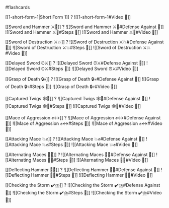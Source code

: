 #flashcards

[[1-short-form-1|Short Form 1]]
?
![[1-short-form-1#Video 🎥]]
<!--SR:!2025-10-06,228,245-->

[[Sword and Hammer ⚔️🔨]]
?
![[Sword and Hammer ⚔️🔨#Defense Against 🤺]]
![[Sword and Hammer ⚔️🔨#Steps 👣]]
![[Sword and Hammer ⚔️🔨#Video 🎥]]
<!--SR:!2025-08-16,90,130-->

[[Sword of Destruction ⚔️💥]]
?
![[Sword of Destruction ⚔️💥#Defense Against 🤺]]
![[Sword of Destruction ⚔️💥#Steps 👣]]
![[Sword of Destruction ⚔️💥#Video 🎥]]
<!--SR:!2025-09-04,342,250-->

[[Delayed Sword ⏰⚔️]]
?
![[Delayed Sword ⏰⚔️#Defense Against 🤺]]
![[Delayed Sword ⏰⚔️#Steps 👣]]
![[Delayed Sword ⏰⚔️#Video 🎥]]
<!--SR:!2028-07-16,1372,310-->

[[Grasp of Death 🔒💀]]
?
![[Grasp of Death 🔒💀#Defense Against 🤺]]
![[Grasp of Death 🔒💀#Steps 👣]]
![[Grasp of Death 🔒💀#Video 🎥]]
<!--SR:!2025-11-09,443,230-->

[[Captured Twigs 🕸️🌿]]
?
![[Captured Twigs 🕸️🌿#Defense Against 🤺]]
![[Captured Twigs 🕸️🌿#Steps 👣]]
![[Captured Twigs 🕸️🌿#Video 🎥]]
<!--SR:!2025-12-09,205,195-->

[[Mace of Aggression ✊↔️]]
?
![[Mace of Aggression ✊↔️#Defense Against 🤺]]
![[Mace of Aggression ✊↔️#Steps 👣]]
![[Mace of Aggression ✊↔️#Video 🎥]]
<!--SR:!2025-06-09,29,130-->

[[Attacking Mace 💥✊]]
?
![[Attacking Mace 💥✊#Defense Against 🤺]]
![[Attacking Mace 💥✊#Steps 👣]]
![[Attacking Mace 💥✊#Video 🎥]]
<!--SR:!2025-05-26,8,130-->

[[Alternating Maces 🔄✊]]
?
![[Alternating Maces 🔄✊#Defense Against 🤺]]
![[Alternating Maces 🔄✊#Steps 👣]]
![[Alternating Maces 🔄✊#Video 🎥]]
<!--SR:!2027-04-06,887,308-->

[[Deflecting Hammer 🤺🔨]]
?
![[Deflecting Hammer 🤺🔨#Defense Against 🤺]]
![[Deflecting Hammer 🤺🔨#Steps 👣]]
![[Deflecting Hammer 🤺🔨#Video 🎥]]
<!--SR:!2025-08-29,120,150-->

[[Checking the Storm ✔️⛈️]]
?
![[Checking the Storm ✔️⛈️#Defense Against 🤺]]
![[Checking the Storm ✔️⛈️#Steps 👣]]
![[Checking the Storm ✔️⛈️#Video 🎥]]
<!--SR:!2025-06-04,34,130-->

